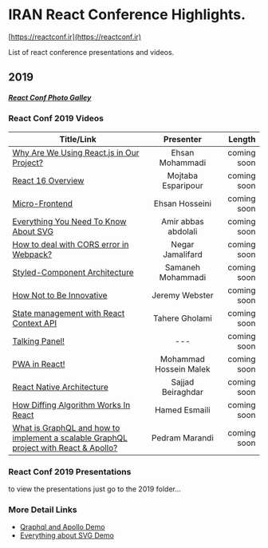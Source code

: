 # IRAN React Conference Highlights.
[https://reactconf.ir](https://reactconf.ir)

List of react conference presentations and videos.

## 2019
##### [React Conf Photo Galley](https://photos.app.goo.gl/SepAfbXPQuYod5TQ9)

### React Conf 2019 Videos


| Title/Link        | Presenter  | Length |
| ------------- |:-------------:| -----:|
[Why Are We Using React.js in Our Project?](#) | Ehsan Mohammadi | coming soon
[React 16 Overview](#) | Mojtaba Esparipour | coming soon
[Micro-Frontend](https://www.youtube.com/watch?v=-X-BHKzPXh0&list=PL-VNqZFI5Nf-Nsj0rD3CWXGPkH-DI_0VY&index=5&t=0s) | Ehsan Hosseini | coming soon
[Everything You Need To Know About SVG](#) | Amir abbas abdolali | coming soon
[How to deal with CORS error in Webpack?](#) | Negar Jamalifard | coming soon
[Styled-Component Architecture](#) | Samaneh Mohammadi | coming soon
[How Not to Be Innovative](https://www.youtube.com/watch?v=sYV7t3TMOuw&list=PL-VNqZFI5Nf-Nsj0rD3CWXGPkH-DI_0VY&index=3&t=0s) | Jeremy Webster | coming soon
[State management with React Context API](#) | Tahere Gholami | coming soon
[Talking Panel!](#) | ---  | coming soon
[PWA in React!](#) | Mohammad Hossein Malek | coming soon
[React Native Architecture](#) | Sajjad Beiraghdar |coming soon
[How Diffing Algorithm Works In React](#) | Hamed Esmaili | coming soon
[What is GraphQL and how to implement a scalable GraphQL project with React & Apollo?](https://www.youtube.com/watch?v=KVGNQjKBSE4&list=PL-VNqZFI5Nf-Nsj0rD3CWXGPkH-DI_0VY&index=4&t=0s) | Pedram Marandi | coming soon


### React Conf 2019 Presentations
to view the presentations just go to the 2019 folder...

### More Detail Links
  * [Qraphql and Apollo Demo](https://react-conf.herokuapp.com/graphql)
  * [Everything about SVG Demo](https://skillvid.com/slides/reactconf98/)
